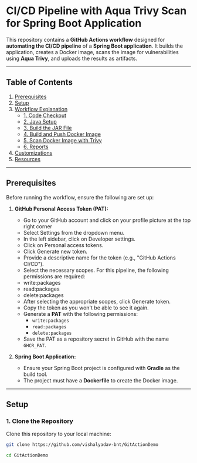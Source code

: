 # CI/CD Pipeline with Aqua Trivy Scan for Spring Boot Application

This repository contains a **GitHub Actions workflow** designed for **automating the CI/CD pipeline** of a **Spring Boot application**. It builds the application, creates a Docker image, scans the image for vulnerabilities using **Aqua Trivy**, and uploads the results as artifacts.

---

## Table of Contents
1. [Prerequisites](#prerequisites)
2. [Setup](#setup)
3. [Workflow Explanation](#workflow-explanation)
    - [1. Code Checkout](#1-code-checkout)
    - [2. Java Setup](#2-set-up-java-17)
    - [3. Build the JAR File](#3-build-the-jar-file)
    - [4. Build and Push Docker Image](#4-build-and-push-docker-image)
    - [5. Scan Docker Image with Trivy](#5-scan-docker-image-with-trivy)
    - [6. Reports](#6-upload-sarif-and-html-reports)
4. [Customizations](#customizations)
5. [Resources](#resources)

---

## Prerequisites

Before running the workflow, ensure the following are set up:

1. **GitHub Personal Access Token (PAT):**
   - Go to your GitHub account and click on your profile picture at the top right corner
   - Select Settings from the dropdown menu.
   - In the left sidebar, click on Developer settings.
   - Click on Personal access tokens.
   - Click Generate new token.
   - Provide a descriptive name for the token (e.g., "GitHub Actions CI/CD").
   - Select the necessary scopes. For this pipeline, the following permissions are required:
   - write:packages
   - read:packages
   - delete:packages
   - After selecting the appropriate scopes, click Generate token.
   - Copy the token as you won't be able to see it again.
   - Generate a **PAT** with the following permissions:
     - `write:packages`
     - `read:packages`
     - `delete:packages`
   - Save the PAT as a repository secret in GitHub with the name `GHCR_PAT`.

2. **Spring Boot Application:**
   - Ensure your Spring Boot project is configured with **Gradle** as the build tool.
   - The project must have a **Dockerfile** to create the Docker image.

---

## Setup

### 1. Clone the Repository

Clone this repository to your local machine:

```bash
git clone https://github.com/vishalyadav-bnt/GitActionDemo

cd GitActionDemo
